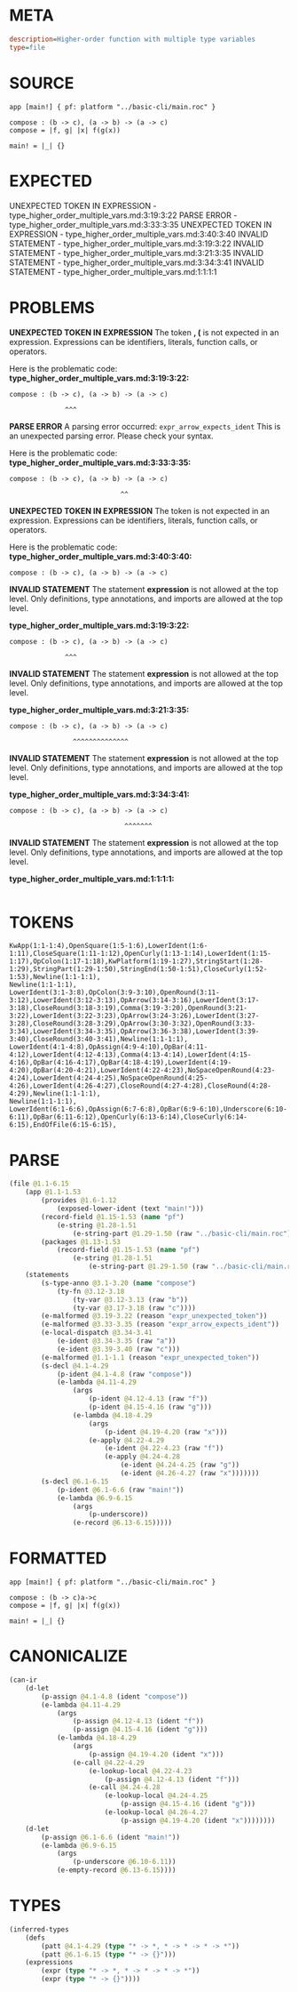 # META
~~~ini
description=Higher-order function with multiple type variables
type=file
~~~
# SOURCE
~~~roc
app [main!] { pf: platform "../basic-cli/main.roc" }

compose : (b -> c), (a -> b) -> (a -> c)
compose = |f, g| |x| f(g(x))

main! = |_| {}
~~~
# EXPECTED
UNEXPECTED TOKEN IN EXPRESSION - type_higher_order_multiple_vars.md:3:19:3:22
PARSE ERROR - type_higher_order_multiple_vars.md:3:33:3:35
UNEXPECTED TOKEN IN EXPRESSION - type_higher_order_multiple_vars.md:3:40:3:40
INVALID STATEMENT - type_higher_order_multiple_vars.md:3:19:3:22
INVALID STATEMENT - type_higher_order_multiple_vars.md:3:21:3:35
INVALID STATEMENT - type_higher_order_multiple_vars.md:3:34:3:41
INVALID STATEMENT - type_higher_order_multiple_vars.md:1:1:1:1
# PROBLEMS
**UNEXPECTED TOKEN IN EXPRESSION**
The token **, (** is not expected in an expression.
Expressions can be identifiers, literals, function calls, or operators.

Here is the problematic code:
**type_higher_order_multiple_vars.md:3:19:3:22:**
```roc
compose : (b -> c), (a -> b) -> (a -> c)
```
                  ^^^


**PARSE ERROR**
A parsing error occurred: `expr_arrow_expects_ident`
This is an unexpected parsing error. Please check your syntax.

Here is the problematic code:
**type_higher_order_multiple_vars.md:3:33:3:35:**
```roc
compose : (b -> c), (a -> b) -> (a -> c)
```
                                ^^


**UNEXPECTED TOKEN IN EXPRESSION**
The token  is not expected in an expression.
Expressions can be identifiers, literals, function calls, or operators.

Here is the problematic code:
**type_higher_order_multiple_vars.md:3:40:3:40:**
```roc
compose : (b -> c), (a -> b) -> (a -> c)
```
                                       


**INVALID STATEMENT**
The statement **expression** is not allowed at the top level.
Only definitions, type annotations, and imports are allowed at the top level.

**type_higher_order_multiple_vars.md:3:19:3:22:**
```roc
compose : (b -> c), (a -> b) -> (a -> c)
```
                  ^^^


**INVALID STATEMENT**
The statement **expression** is not allowed at the top level.
Only definitions, type annotations, and imports are allowed at the top level.

**type_higher_order_multiple_vars.md:3:21:3:35:**
```roc
compose : (b -> c), (a -> b) -> (a -> c)
```
                    ^^^^^^^^^^^^^^


**INVALID STATEMENT**
The statement **expression** is not allowed at the top level.
Only definitions, type annotations, and imports are allowed at the top level.

**type_higher_order_multiple_vars.md:3:34:3:41:**
```roc
compose : (b -> c), (a -> b) -> (a -> c)
```
                                 ^^^^^^^


**INVALID STATEMENT**
The statement **expression** is not allowed at the top level.
Only definitions, type annotations, and imports are allowed at the top level.

**type_higher_order_multiple_vars.md:1:1:1:1:**
```roc

```



# TOKENS
~~~zig
KwApp(1:1-1:4),OpenSquare(1:5-1:6),LowerIdent(1:6-1:11),CloseSquare(1:11-1:12),OpenCurly(1:13-1:14),LowerIdent(1:15-1:17),OpColon(1:17-1:18),KwPlatform(1:19-1:27),StringStart(1:28-1:29),StringPart(1:29-1:50),StringEnd(1:50-1:51),CloseCurly(1:52-1:53),Newline(1:1-1:1),
Newline(1:1-1:1),
LowerIdent(3:1-3:8),OpColon(3:9-3:10),OpenRound(3:11-3:12),LowerIdent(3:12-3:13),OpArrow(3:14-3:16),LowerIdent(3:17-3:18),CloseRound(3:18-3:19),Comma(3:19-3:20),OpenRound(3:21-3:22),LowerIdent(3:22-3:23),OpArrow(3:24-3:26),LowerIdent(3:27-3:28),CloseRound(3:28-3:29),OpArrow(3:30-3:32),OpenRound(3:33-3:34),LowerIdent(3:34-3:35),OpArrow(3:36-3:38),LowerIdent(3:39-3:40),CloseRound(3:40-3:41),Newline(1:1-1:1),
LowerIdent(4:1-4:8),OpAssign(4:9-4:10),OpBar(4:11-4:12),LowerIdent(4:12-4:13),Comma(4:13-4:14),LowerIdent(4:15-4:16),OpBar(4:16-4:17),OpBar(4:18-4:19),LowerIdent(4:19-4:20),OpBar(4:20-4:21),LowerIdent(4:22-4:23),NoSpaceOpenRound(4:23-4:24),LowerIdent(4:24-4:25),NoSpaceOpenRound(4:25-4:26),LowerIdent(4:26-4:27),CloseRound(4:27-4:28),CloseRound(4:28-4:29),Newline(1:1-1:1),
Newline(1:1-1:1),
LowerIdent(6:1-6:6),OpAssign(6:7-6:8),OpBar(6:9-6:10),Underscore(6:10-6:11),OpBar(6:11-6:12),OpenCurly(6:13-6:14),CloseCurly(6:14-6:15),EndOfFile(6:15-6:15),
~~~
# PARSE
~~~clojure
(file @1.1-6.15
	(app @1.1-1.53
		(provides @1.6-1.12
			(exposed-lower-ident (text "main!")))
		(record-field @1.15-1.53 (name "pf")
			(e-string @1.28-1.51
				(e-string-part @1.29-1.50 (raw "../basic-cli/main.roc"))))
		(packages @1.13-1.53
			(record-field @1.15-1.53 (name "pf")
				(e-string @1.28-1.51
					(e-string-part @1.29-1.50 (raw "../basic-cli/main.roc"))))))
	(statements
		(s-type-anno @3.1-3.20 (name "compose")
			(ty-fn @3.12-3.18
				(ty-var @3.12-3.13 (raw "b"))
				(ty-var @3.17-3.18 (raw "c"))))
		(e-malformed @3.19-3.22 (reason "expr_unexpected_token"))
		(e-malformed @3.33-3.35 (reason "expr_arrow_expects_ident"))
		(e-local-dispatch @3.34-3.41
			(e-ident @3.34-3.35 (raw "a"))
			(e-ident @3.39-3.40 (raw "c")))
		(e-malformed @1.1-1.1 (reason "expr_unexpected_token"))
		(s-decl @4.1-4.29
			(p-ident @4.1-4.8 (raw "compose"))
			(e-lambda @4.11-4.29
				(args
					(p-ident @4.12-4.13 (raw "f"))
					(p-ident @4.15-4.16 (raw "g")))
				(e-lambda @4.18-4.29
					(args
						(p-ident @4.19-4.20 (raw "x")))
					(e-apply @4.22-4.29
						(e-ident @4.22-4.23 (raw "f"))
						(e-apply @4.24-4.28
							(e-ident @4.24-4.25 (raw "g"))
							(e-ident @4.26-4.27 (raw "x")))))))
		(s-decl @6.1-6.15
			(p-ident @6.1-6.6 (raw "main!"))
			(e-lambda @6.9-6.15
				(args
					(p-underscore))
				(e-record @6.13-6.15)))))
~~~
# FORMATTED
~~~roc
app [main!] { pf: platform "../basic-cli/main.roc" }

compose : (b -> c)a->c
compose = |f, g| |x| f(g(x))

main! = |_| {}
~~~
# CANONICALIZE
~~~clojure
(can-ir
	(d-let
		(p-assign @4.1-4.8 (ident "compose"))
		(e-lambda @4.11-4.29
			(args
				(p-assign @4.12-4.13 (ident "f"))
				(p-assign @4.15-4.16 (ident "g")))
			(e-lambda @4.18-4.29
				(args
					(p-assign @4.19-4.20 (ident "x")))
				(e-call @4.22-4.29
					(e-lookup-local @4.22-4.23
						(p-assign @4.12-4.13 (ident "f")))
					(e-call @4.24-4.28
						(e-lookup-local @4.24-4.25
							(p-assign @4.15-4.16 (ident "g")))
						(e-lookup-local @4.26-4.27
							(p-assign @4.19-4.20 (ident "x"))))))))
	(d-let
		(p-assign @6.1-6.6 (ident "main!"))
		(e-lambda @6.9-6.15
			(args
				(p-underscore @6.10-6.11))
			(e-empty-record @6.13-6.15))))
~~~
# TYPES
~~~clojure
(inferred-types
	(defs
		(patt @4.1-4.29 (type "* -> *, * -> * -> * -> *"))
		(patt @6.1-6.15 (type "* -> {}")))
	(expressions
		(expr (type "* -> *, * -> * -> * -> *"))
		(expr (type "* -> {}"))))
~~~
